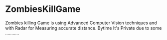 # ZombiesKillGame
Zombies killing Game is using Advanced Computer Vision techniques and with Radar for Measuring accurate distance. Bytime It's Private due to some ...........
